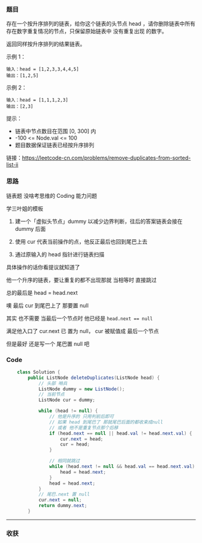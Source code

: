 ### 题目

存在一个按升序排列的链表，给你这个链表的头节点 head ，请你删除链表中所有存在数字重复情况的节点，只保留原始链表中 没有重复出现 的数字。

返回同样按升序排列的结果链表。

示例 1：
```
输入：head = [1,2,3,3,4,4,5]
输出：[1,2,5]
```
示例 2：
```
输入：head = [1,1,1,2,3]
输出：[2,3]
```

提示：

- 链表中节点数目在范围 [0, 300] 内
- -100 <= Node.val <= 100
- 题目数据保证链表已经按升序排列

链接：https://leetcode-cn.com/problems/remove-duplicates-from-sorted-list-ii

### 思路

链表题 没啥考思维的 Coding 能力问题

学三叶姐的模板

1. 建一个「虚拟头节点」dummy 以减少边界判断，往后的答案链表会接在 dummy 后面

2. 使用 cur 代表当前操作的点，他反正最后也回到尾巴上去

3. 通过原输入的 head 指针进行链表扫描

具体操作的话你看提议就知道了 

他一个升序的链表，要让重复的都不出现那就 当相等时 直接跳过

总的最后是 head = head.next 

噢 最后 cur 到尾巴上了 那要置 null 

其实 也不需要  当最后一个节点时 他已经是 `head.next == null`

满足他入口了 cur.next 已 置为 null， cur 被赋值成 最后一个节点 

但是最好 还是写一个 尾巴置 null 吧

### Code
```java
    class Solution {
        public ListNode deleteDuplicates(ListNode head) {
            // 头部 哨兵
            ListNode dummy = new ListNode();
            // 当前节点
            ListNode cur = dummy;

            while (head != null) {
                // 他是升序的 只用判前后即可
                // 如果 head 到尾巴了 那就尾巴后面的都收束成null
                // 或者 他不是重复节点那个后移
                if (head.next == null || head.val != head.next.val) {
                    cur.next = head;
                    cur = head;
                }

                // 相同就跳过
                while (head.next != null && head.val == head.next.val) {
                    head = head.next;
                }
                head = head.next;
            }
            // 尾巴.next 置 null
            cur.next = null;
            return dummy.next;
        }
```
*** 
### 收获
